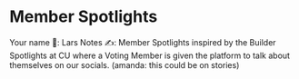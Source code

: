 # Member Spotlights

Your name 👤: Lars
Notes ✍️: Member Spotlights inspired by the Builder Spotlights at CU where a Voting Member is given the platform to talk about themselves on our socials.  (amanda: this could be on stories)